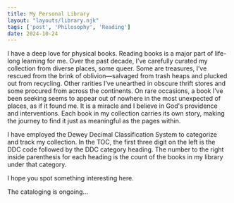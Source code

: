 ```yaml
---
title: My Personal Library
layout: "layouts/library.njk"
tags: ['post', 'Philosophy', 'Reading']
date: 2024-10-24
---
```


I have a deep love for physical books. Reading books is a major part of life-long learning for me. Over the past decade, I’ve carefully curated my collection from diverse places, some queer. Some are treasures, I’ve rescued from the brink of oblivion—salvaged from trash heaps and plucked out from recycling. Other rarities I’ve unearthed in obscure thrift stores and some procured from across the continents. On rare occasions, a book I’ve been seeking seems to appear out of nowhere in the most unexpected of places, as if it found me. It is a miracle and I believe in God's providence and interventions. Each book in my collection carries its own story, making the journey to find it just as meaningful as the pages within.

I have employed the Dewey Decimal Classification System to categorize and track my collection. In the TOC, the first three digit on the left is the DDC code followed by the DDC category heading. The number to the right inside parenthesis for each heading is the count of the books in my library under that category.

I hope you spot something interesting here. 

The cataloging is ongoing...
